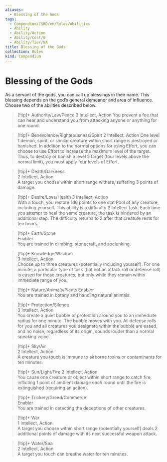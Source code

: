 ```yaml
---
aliases:
  - Blessing of the Gods
tags:
  - Compendium/CSRD/en/Rules/Abilities
  - Ability
  - Ability/Action
  - Ability/Cost/0
  - Ability/Tier/NA
title: Blessing of the Gods
collection: Rules
kind: Compendium
---
```

# Blessing of the Gods  

As a servant of the gods, you can call up blessings in their name. This blessing depends on the god’s general demeanor and area of influence. Choose two of the abilities described below.

>[!tip]+ Authority/Law/Peace
>3 Intellect, Action
You prevent a foe that can hear and understand you from attacking anyone or anything for one round.  

>[!tip]+ Benevolence/Righteousness/Spirit
 >2 Intellect, Action 
One level 1 demon, spirit, or similar creature within short range is destroyed or banished. In addition to the normal options for using Effort, you can choose to use Effort to increase the maximum level of the target. Thus, to destroy or banish a level 5 target (four levels above the normal limit), you must apply four levels of Effort.

>[!tip]+ Death/Darkness  
>2 Intellect, Action  
>A target you choose within short range withers, suffering 3 points of damage.

>[!tip]+ Desire/Love/Health
> 3 Intellect,  Action  
With a touch, you restore 1d6 points to one stat Pool of any creature, including yourself. This ability is a difficulty 2 Intellect task. Each time you attempt to heal the same creature, the task is hindered by an additional step. The difficulty returns to 2 after that creature rests for ten hours.

>[!tip]+ Earth/Stone  
>Enabler  
>You are trained in climbing, stonecraft, and spelunking.

>[!tip]+ Knowledge/Wisdom  
>3 Intellect, Action  
>Choose up to three creatures (potentially including yourself). For one minute, a particular type of task (but not an attack roll or defense roll) is eased for those creatures, but only while they remain within immediate range of you.

>[!tip]+ Nature/Animals/Plants
>Enabler  
>You are trained in botany and handling natural animals.

>[!tip]+ Protection/Silence  
>3 Intellect, Action  
>You create a quiet bubble of protection around you to an immediate radius for one minute. The bubble moves with you. All defense rolls for you and all creatures you designate within the bubble are eased, and no noise, regardless of its origin, sounds louder than a normal speaking voice.

>[!tip]+ Sky/Air  
>2 Intellect, Action  
>A creature you touch is immune to airborne toxins or contaminants for ten minutes.

>[!tip]+ Sun/Light/Fire
> 2 Intellect, Action  
> You cause one creature or object within short range to catch fire, inflicting 1 point of ambient damage each round until the fire is extinguished (requiring an action).

>[!tip]+ Trickery/Greed/Commerce  
>Enabler  
>You are trained in detecting the deceptions of other creatures.

>[!tip]+ War  
>1 Intellect,  Action  
>A target you choose within short range (potentially yourself) deals 2 additional points of damage with its next successful weapon attack.

>[!tip]+ Water/Sea  
>2 Intellect,  Action  
>A target you touch can breathe water for ten minutes. 